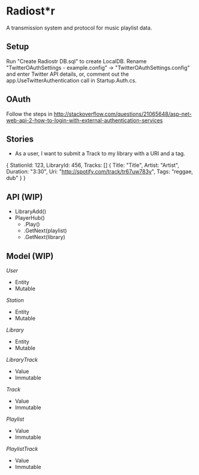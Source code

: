 Radiost*r
=========
A transmission system and protocol for music playlist data.


Setup
-----
Run "Create Radiostr DB.sql" to create LocalDB.
Rename "TwitterOAuthSettings - example.config" -> 
    "TwitterOAuthSettings.config" and enter Twitter API details, or, 
    comment out the app.UseTwitterAuthentication call in Startup.Auth.cs.

OAuth
-----
Follow the steps in http://stackoverflow.com/questions/21065648/asp-net-web-api-2-how-to-login-with-external-authentication-services

Stories
-------
* As a user, I want to submit a Track to my library with a URI and a tag.

{
    StationId: 123,
    LibraryId: 456,
    Tracks: []
    {
        Title: "Title",
        Artist: "Artist",
        Duration: "3:30",
        Uri: "http://spotify.com/track/tr67uw783y",
        Tags: "reggae, dub"
    }
}

API (WIP)
---------
+ LibraryAdd()
+ PlayerHub()
    + .Play()
    + .GetNext(playlist)
    + .GetNext(library)

Model (WIP)
-----------

*User*
+ Entity
+ Mutable

*Station*
+ Entity
+ Mutable

*Library*
+ Entity
+ Mutable

*LibraryTrack*
+ Value
+ Immutable

*Track*
+ Value
+ Immutable

*Playlist*
+ Value
+ Immutable

*PlaylistTrack*
+ Value
+ Immutable
